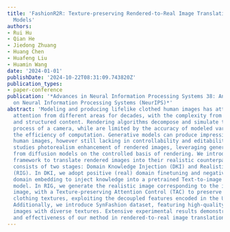 ```yaml
---
title: 'FashionR2R: Texture-preserving Rendered-to-Real Image Translation with Diffusion
  Models'
authors:
- Rui Hu
- Qian He
- Jiedong Zhuang
- Huang Chen
- Huafeng Liu
- Huamin Wang
date: '2024-01-01'
publishDate: '2024-10-22T08:31:09.743820Z'
publication_types:
- paper-conference
publication: '*Advances in Neural Information Processing Systems 38: Annual Conference
  on Neural Information Processing Systems (NeurIPS)*'
abstract: 'Modeling and producing lifelike clothed human images has attracted researchers’
  attention from different areas for decades, with the complexity from highly articulated
  and structured content. Rendering algorithms decompose and simulate the imaging
  process of a camera, while are limited by the accuracy of modeled variables and
  the efficiency of computation. Generative models can produce impressively vivid
  human images, however still lacking in controllability and editability. This paper
  studies photorealism enhancement of rendered images, leveraging generative power
  from diffusion models on the controlled basis of rendering. We introduce a novel
  framework to translate rendered images into their realistic counterparts, which
  consists of two stages: Domain Knowledge Injection (DKI) and Realistic Image Generation
  (RIG). In DKI, we adopt positive (real) domain finetuning and negative (rendered)
  domain embedding to inject knowledge into a pretrained Text-to-image (T2I) diffusion
  model. In RIG, we generate the realistic image corresponding to the input rendered
  image, with a Texture-preserving Attention Control (TAC) to preserve fine-grained
  clothing textures, exploiting the decoupled features encoded in the UNet structure.
  Additionally, we introduce SynFashion dataset, featuring high-quality digital clothing
  images with diverse textures. Extensive experimental results demonstrate the superiority
  and effectiveness of our method in rendered-to-real image translation.'
---
```

